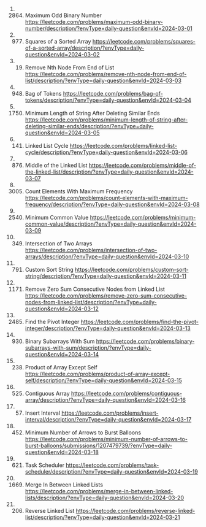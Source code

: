 1. 2864. Maximum Odd Binary Number
https://leetcode.com/problems/maximum-odd-binary-number/description/?envType=daily-question&envId=2024-03-01
2. 977. Squares of a Sorted Array
https://leetcode.com/problems/squares-of-a-sorted-array/description/?envType=daily-question&envId=2024-03-02
3. 19. Remove Nth Node From End of List
https://leetcode.com/problems/remove-nth-node-from-end-of-list/description/?envType=daily-question&envId=2024-03-03
4. 948. Bag of Tokens
https://leetcode.com/problems/bag-of-tokens/description/?envType=daily-question&envId=2024-03-04
5. 1750. Minimum Length of String After Deleting Similar Ends
https://leetcode.com/problems/minimum-length-of-string-after-deleting-similar-ends/description/?envType=daily-question&envId=2024-03-05
6. 141. Linked List Cycle
https://leetcode.com/problems/linked-list-cycle/description/?envType=daily-question&envId=2024-03-06
7. 876. Middle of the Linked List
https://leetcode.com/problems/middle-of-the-linked-list/description/?envType=daily-question&envId=2024-03-07
8. 3005. Count Elements With Maximum Frequency
https://leetcode.com/problems/count-elements-with-maximum-frequency/description/?envType=daily-question&envId=2024-03-08
9. 2540. Minimum Common Value
https://leetcode.com/problems/minimum-common-value/description/?envType=daily-question&envId=2024-03-09
10. 349. Intersection of Two Arrays
https://leetcode.com/problems/intersection-of-two-arrays/description/?envType=daily-question&envId=2024-03-10
11. 791. Custom Sort String
https://leetcode.com/problems/custom-sort-string/description/?envType=daily-question&envId=2024-03-11
12. 1171. Remove Zero Sum Consecutive Nodes from Linked List
https://leetcode.com/problems/remove-zero-sum-consecutive-nodes-from-linked-list/description/?envType=daily-question&envId=2024-03-12
13. 2485. Find the Pivot Integer
https://leetcode.com/problems/find-the-pivot-integer/description/?envType=daily-question&envId=2024-03-13
14. 930. Binary Subarrays With Sum
https://leetcode.com/problems/binary-subarrays-with-sum/description/?envType=daily-question&envId=2024-03-14
15. 238. Product of Array Except Self
https://leetcode.com/problems/product-of-array-except-self/description/?envType=daily-question&envId=2024-03-15
16. 525. Contiguous Array
https://leetcode.com/problems/contiguous-array/description/?envType=daily-question&envId=2024-03-16
17. 57. Insert Interval
https://leetcode.com/problems/insert-interval/description/?envType=daily-question&envId=2024-03-17
18. 452. Minimum Number of Arrows to Burst Balloons
https://leetcode.com/problems/minimum-number-of-arrows-to-burst-balloons/submissions/1207479739/?envType=daily-question&envId=2024-03-18
19. 621. Task Scheduler
https://leetcode.com/problems/task-scheduler/description/?envType=daily-question&envId=2024-03-19
20. 1669. Merge In Between Linked Lists
https://leetcode.com/problems/merge-in-between-linked-lists/description/?envType=daily-question&envId=2024-03-20
21. 206. Reverse Linked List
https://leetcode.com/problems/reverse-linked-list/description/?envType=daily-question&envId=2024-03-21